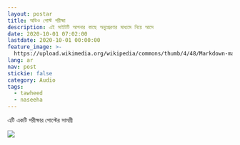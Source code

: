 ```yaml
---
layout: postar
title: অডিও পোস্ট পরীক্ষা
description: এই সাইটটি আপনার কাছে অনুপ্রেরণার মাধ্যমে নিয়ে আসে
date: 2020-10-01 07:02:00
lastdate: 2020-10-01 00:00:00
feature_image: >-
  https://upload.wikimedia.org/wikipedia/commons/thumb/4/48/Markdown-mark.svg/280px-Markdown-mark.svg.png
lang: ar
nav: post
stickie: false
category: Audio
tags:
  - tawheed
  - naseeha
---
```


এটি একটি পরীক্ষার পোস্টের সামগ্রী

![](https://upload.wikimedia.org/wikipedia/commons/thumb/4/48/Markdown-mark.svg/280px-Markdown-mark.svg.png)